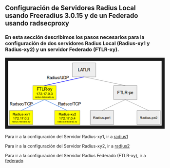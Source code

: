 ## Configuración de Servidores Radius Local usando Freeradius 3.0.15 y de un Federado usando radsecproxy

### En esta sección describimos los pasos necesarios para la configuración de dos servidores Radius Local (Radius-xy1 y Radius-xy2) y un servidor Federado (FTLR-xy).

<p align="center"><img src="https://github.com/richardqa/curso-eduroam/blob/master/imagenes/eduroam2.png" alt="IMAGE ALT TEXT HERE" border="10" /></p>

Para ir a la configuración del Servidor Radius-xy1, ir a [radius1](https://github.com/richardqa/curso-eduroam/blob/master/modulos/Freeradius3.x/radius-local-1/README.md)

Para ir a la configuración del Servidor Radius-xy2, ir a [radius2](https://github.com/richardqa/curso-eduroam/blob/master/modulos/Freeradius3.x/radius-local-2/README.md)

Para ir a la configuración del Servidor Radius Federado (FTLR-xy), ir a [federado](https://github.com/richardqa/curso-eduroam/blob/master/modulos/Freeradius3.x/federado-local/README.md)
